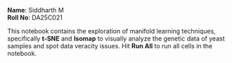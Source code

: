**Name**: Siddharth M  
**Roll No**: DA25C021

This notebook contains the exploration of manifold learning techniques, specifically **t-SNE** and **Isomap** to visually analyze the genetic data of yeast samples and spot data veracity issues. Hit **Run All** to run all cells in the notebook.